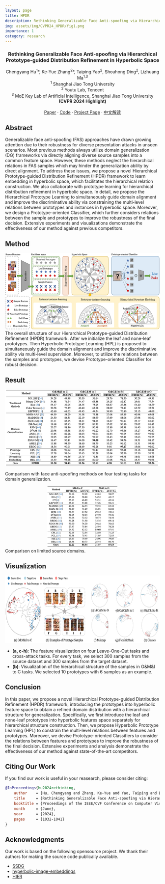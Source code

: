 ```yaml
---
layout: page
title: HPDR
description: Rethinking Generalizable Face Anti-spoofing via Hierarchical Prototype-guided Distribution Refinement in Hyperbolic Space (CVPR-2024 Highlight)
img: assets/img/CVPR24_HPDR/fig1.png
importance: 1
category: research
---
```



<h3 align="center">Rethinking Generalizable Face Anti-spoofing via Hierarchical Prototype-guided Distribution Refinement in Hyperbolic Space</h3>

  <p align="center">
    Chengyang Hu<sup>1</sup>*, Ke-Yue Zhang<sup>2</sup>*, Taiping Yao<sup>2</sup>, Shouhong Ding<sup>2</sup>, Lizhuang Ma<sup>1,3</sup>
    <br />
    <sup>1</sup> Shanghai Jiao Tong University
    <br />
    <sup>2</sup> Youtu Lab, Tencent
    <br />
    <sup>3</sup> MoE Key Lab of Artificial Intelligence, Shanghai Jiao Tong University
    <br />
    <a><strong>(CVPR 2024 Highlight)</strong></a>
    <br />
    <br />
    <a href="https://openaccess.thecvf.com/content/CVPR2024/html/Hu_Rethinking_Generalizable_Face_Anti-spoofing_via_Hierarchical_Prototype-guided_Distribution_Refinement_in_CVPR_2024_paper.html">Paper</a>
    ·
    <a href="https://github.com/hu-cheng-yang/CVPR2024-HPDR">Code</a>
    <!-- Code (Release Soon) -->
    ·
    <a href="https://hu-cheng-yang.github.io/projects/CVPR2024_HPDR/">Project Page</a>
    ·
    <a href="https://mp.weixin.qq.com/s/me7zOeEhBfpmLamuqU-39Q">中文解读</a>
  </p>

## Abstract

Generalizable face anti-spoofing (FAS) approaches have drawn growing attention due to their robustness for diverse presentation attacks in unseen scenarios. Most previous methods always utilize domain generalization (DG) frameworks via directly aligning diverse source samples into a common feature space. However, these methods neglect the hierarchical relations in FAS samples which may hinder the generalization ability by direct alignment. To address these issues, we propose a novel Hierarchical Prototype-guided Distribution Refinement (HPDR) framework to learn embedding in hyperbolic space, which facilitates the hierarchical relation construction. We also collaborate with prototype learning for hierarchical distribution refinement in hyperbolic space. In detail, we propose the Hierarchical Prototype Learning to simultaneously guide domain alignment and improve the discriminative ability via constraining the multi-level relations between prototypes and instances in hyperbolic space. Moreover, we design a Prototype-oriented Classifier, which further considers relations between the sample and prototypes to improve the robustness of the final decision. Extensive experiments and visualizations demonstrate the effectiveness of our method against previous competitors.

## Method


<div align=center> 
<img src="/assets/img/CVPR24_HPDR/Framework.png" height=250>
</div>
The overall structure of our Hierarchical Prototype-guided Distribution Refinement (HPDR) framework. After we initialize the leaf and none-leaf prototypes. Then Hyperbolic Prototype Learning (HPL) is proposed to simultaneously guide the domain alignment and improve the discriminative ability via multi-level supervision. Moreover, to utilize the relations between the samples and prototypes, we devise Prototype-oriented Classifier for robust decision.


## Result


<div align=center> 
<img src="/assets/img/CVPR24_HPDR/result.png" height=250>
</div>

Comparison with face anti-spoofing methods on four testing tasks for domain generalization.

<div align=center> 


<img src="/assets/img/CVPR24_HPDR/result_limit.png" height=200>

</div>
Comparison on limited source domains.


## Visualization

<div align=center> 


<img src="/assets/img/CVPR24_HPDR/visualization.png" height=220>

</div>

* **(a, c-h)**: The feature visualization on four Leave-One-Out tasks and cross-attack tasks. For every task, we select 300 samples from the source dataset and 300 samples from the target dataset. 
* **(b)**: Visualization of the hierarchical structure of the samples in O&M&I to C tasks. We selected 10 prototypes with 6 samples as an example.

## Conclusion
In this paper, we propose a novel Hierarchical Prototype-guided Distribution Refinement (HPDR) framework, introducing the prototypes into hyperbolic feature space to obtain a refined domain distribution with a hierarchical structure for generalization. Specifically, we first introduce the leaf and none-leaf prototypes into hyperbolic features space separately for hierarchical structure construction. Then, we propose Hyperbolic Prototype Learning (HPL) to constrain the multi-level relations between features and prototypes. Moreover, we devise Prototype-oriented Classifiers to consider the relations between features and prototypes to improve the robustness of the final decision. Extensive experiments and analysis demonstrate the effectiveness of our method against state-of-the-art competitors.


<!-- CONTRIBUTING -->
## Citing Our Work

If you find our work is useful in your reasearch, please consider citing:
```bib
@InProceedings{hu2024rethinking,
    author    = {Hu, Chengyang and Zhang, Ke-Yue and Yao, Taiping and Ding, Shouhong and Ma, Lizhuang},
    title     = {Rethinking Generalizable Face Anti-spoofing via Hierarchical Prototype-guided Distribution Refinement in Hyperbolic Space},
    booktitle = {Proceedings of the IEEE/CVF Conference on Computer Vision and Pattern Recognition (CVPR)},
    month     = {June},
    year      = {2024},
    pages     = {1032-1041}
}
```


<!-- ACKNOWLEDGMENTS -->
## Acknowledgments
Our work is based on the following opensource project. We thank their authors for making the source code publically available.
* [SSDG](https://github.com/taylover-pei/SSDG-CVPR2020)
* [hyperbolic-image-embeddings](https://github.com/leymir/hyperbolic-image-embeddings)
* [HIER](https://github.com/tjddus9597/HIER-CVPR23)

